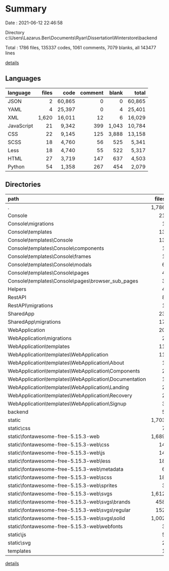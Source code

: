 # Summary

Date : 2021-06-12 22:46:58

Directory c:\Users\Lazarus.Ben\Documents\Ryan\Dissertation\Winterstore\backend

Total : 1786 files,  135337 codes, 1061 comments, 7079 blanks, all 143477 lines

[details](details.md)

## Languages
| language | files | code | comment | blank | total |
| :--- | ---: | ---: | ---: | ---: | ---: |
| JSON | 2 | 60,865 | 0 | 0 | 60,865 |
| YAML | 4 | 25,397 | 0 | 4 | 25,401 |
| XML | 1,620 | 16,011 | 12 | 6 | 16,029 |
| JavaScript | 21 | 9,342 | 399 | 1,043 | 10,784 |
| CSS | 22 | 9,145 | 125 | 3,888 | 13,158 |
| SCSS | 18 | 4,760 | 56 | 525 | 5,341 |
| Less | 18 | 4,740 | 55 | 522 | 5,317 |
| HTML | 27 | 3,719 | 147 | 637 | 4,503 |
| Python | 54 | 1,358 | 267 | 454 | 2,079 |

## Directories
| path | files | code | comment | blank | total |
| :--- | ---: | ---: | ---: | ---: | ---: |
| . | 1,786 | 135,337 | 1,061 | 7,079 | 143,477 |
| Console | 21 | 2,246 | 82 | 429 | 2,757 |
| Console\migrations | 1 | 0 | 0 | 1 | 1 |
| Console\templates | 13 | 2,038 | 33 | 370 | 2,441 |
| Console\templates\Console | 13 | 2,038 | 33 | 370 | 2,441 |
| Console\templates\Console\components | 1 | 159 | 3 | 45 | 207 |
| Console\templates\Console\frames | 1 | 20 | 1 | 1 | 22 |
| Console\templates\Console\modals | 6 | 943 | 14 | 159 | 1,116 |
| Console\templates\Console\pages | 4 | 883 | 10 | 155 | 1,048 |
| Console\templates\Console\pages\browser_sub_pages | 3 | 745 | 9 | 122 | 876 |
| Helpers | 4 | 95 | 13 | 27 | 135 |
| RestAPI | 8 | 155 | 40 | 61 | 256 |
| RestAPI\migrations | 1 | 0 | 0 | 1 | 1 |
| SharedApp | 23 | 470 | 32 | 171 | 673 |
| SharedApp\migrations | 17 | 282 | 16 | 98 | 396 |
| WebApplication | 20 | 1,944 | 172 | 345 | 2,461 |
| WebApplication\migrations | 2 | 40 | 1 | 8 | 49 |
| WebApplication\templates | 11 | 1,526 | 90 | 237 | 1,853 |
| WebApplication\templates\WebApplication | 11 | 1,526 | 90 | 237 | 1,853 |
| WebApplication\templates\WebApplication\About | 1 | 93 | 8 | 15 | 116 |
| WebApplication\templates\WebApplication\Components | 2 | 343 | 10 | 47 | 400 |
| WebApplication\templates\WebApplication\Documentation | 1 | 292 | 9 | 39 | 340 |
| WebApplication\templates\WebApplication\Landing | 2 | 166 | 21 | 35 | 222 |
| WebApplication\templates\WebApplication\Recovery | 2 | 163 | 12 | 27 | 202 |
| WebApplication\templates\WebApplication\Signup | 3 | 469 | 30 | 74 | 573 |
| backend | 5 | 92 | 61 | 50 | 203 |
| static | 1,703 | 130,245 | 646 | 5,979 | 136,870 |
| static\css | 7 | 1,039 | 64 | 206 | 1,309 |
| static\fontawesome-free-5.15.3-web | 1,689 | 128,657 | 528 | 5,658 | 134,843 |
| static\fontawesome-free-5.15.3-web\css | 14 | 8,099 | 60 | 3,676 | 11,835 |
| static\fontawesome-free-5.15.3-web\js | 14 | 8,784 | 345 | 925 | 10,054 |
| static\fontawesome-free-5.15.3-web\less | 18 | 4,740 | 55 | 522 | 5,317 |
| static\fontawesome-free-5.15.3-web\metadata | 6 | 86,262 | 0 | 4 | 86,266 |
| static\fontawesome-free-5.15.3-web\scss | 18 | 4,760 | 56 | 525 | 5,341 |
| static\fontawesome-free-5.15.3-web\sprites | 3 | 4,845 | 12 | 3 | 4,860 |
| static\fontawesome-free-5.15.3-web\svgs | 1,612 | 1,612 | 0 | 0 | 1,612 |
| static\fontawesome-free-5.15.3-web\svgs\brands | 458 | 458 | 0 | 0 | 458 |
| static\fontawesome-free-5.15.3-web\svgs\regular | 152 | 152 | 0 | 0 | 152 |
| static\fontawesome-free-5.15.3-web\svgs\solid | 1,002 | 1,002 | 0 | 0 | 1,002 |
| static\fontawesome-free-5.15.3-web\webfonts | 3 | 9,552 | 0 | 3 | 9,555 |
| static\js | 5 | 547 | 54 | 115 | 716 |
| static\svg | 2 | 2 | 0 | 0 | 2 |
| templates | 1 | 75 | 12 | 12 | 99 |

[details](details.md)